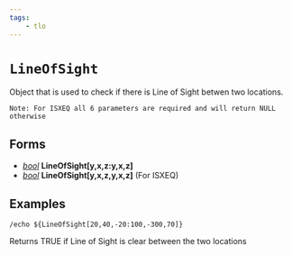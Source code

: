 ```yaml
---
tags:
    - tlo
---
```

# `LineOfSight`

Object that is used to check if there is Line of Sight betwen two locations.

`Note: For ISXEQ all 6 parameters are required and will return NULL otherwise`

## Forms

* [_bool_](../data-types/datatype-bool.md) **LineOfSight[**y,x,z:y,x,z**]**
* [_bool_](../data-types/datatype-bool.md) **LineOfSight[**y,x,z,y,x,z**]** (For ISXEQ)

## Examples

```
/echo ${LineOfSight[20,40,-20:100,-300,70]}
```

Returns TRUE if Line of Sight is clear between the two locations
